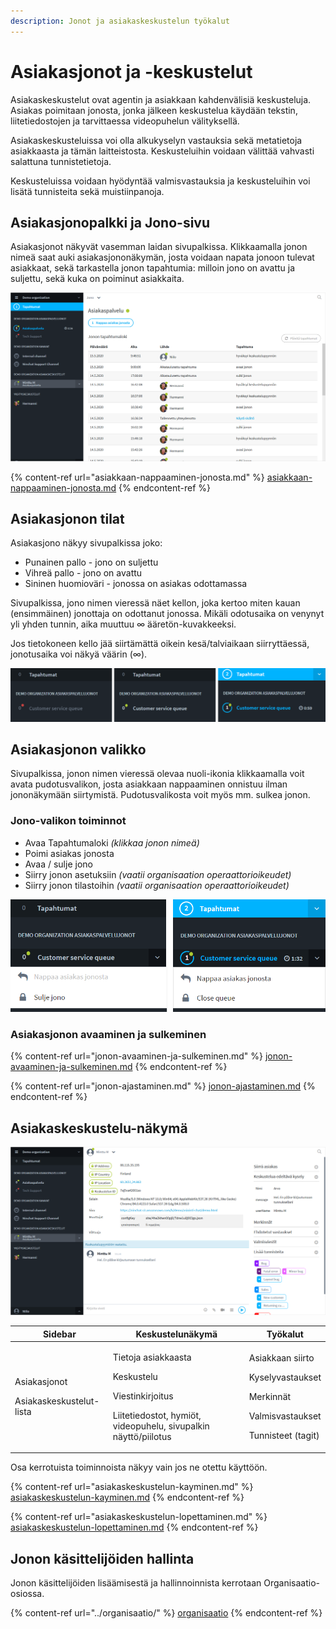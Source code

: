 ```yaml
---
description: Jonot ja asiakaskeskustelun työkalut
---
```


# Asiakasjonot ja -keskustelut

Asiakaskeskustelut ovat agentin ja asiakkaan kahdenvälisiä keskusteluja. Asiakas poimitaan jonosta, jonka jälkeen keskustelua käydään tekstin, liitetiedostojen ja tarvittaessa videopuhelun välityksellä.

Asiakaskeskusteluissa voi olla alkukyselyn vastauksia sekä metatietoja asiakkaasta ja tämän laitteistosta. Keskusteluihin voidaan välittää vahvasti salattuna tunnistetietoja.

Keskusteluissa voidaan hyödyntää valmisvastauksia ja keskusteluihin voi lisätä tunnisteita sekä muistiinpanoja.

## Asiakasjonopalkki ja Jono-sivu

Asiakasjonot näkyvät vasemman laidan sivupalkissa. Klikkaamalla jonon nimeä saat auki asiakasjononäkymän, josta voidaan napata jonoon tulevat asiakkaat, sekä tarkastella jonon tapahtumia: milloin jono on avattu ja suljettu, sekä kuka on poiminut asiakkaita.

![Asiakasjono sivupalkissa sekä jononäkymä](<../.gitbook/assets/customerchat-queue-and-queue-log (1).png>)

{% content-ref url="asiakkaan-nappaaminen-jonosta.md" %}
[asiakkaan-nappaaminen-jonosta.md](asiakkaan-nappaaminen-jonosta.md)
{% endcontent-ref %}

## Asiakasjonon tilat

Asiakasjono näkyy sivupalkissa joko: 

* Punainen pallo - jono on suljettu
* Vihreä pallo - jono on avattu 
* Sininen huomioväri - jonossa on asiakas odottamassa

Sivupalkissa, jono nimen vieressä näet kellon, joka kertoo miten kauan (ensimmäinen) jonottaja on odottanut jonossa. Mikäli odotusaika on venynyt yli yhden tunnin, aika muuttuu ∞ ääretön-kuvakkeeksi.

Jos tietokoneen kello jää siirtämättä oikein kesä/talviaikaan siirryttäessä, jonotusaika voi näkyä väärin (∞). 

![Asiakasjono sivupalkissa: Suljettu (punainen), avattu (vihreä), asiakas jonossa (sininen)](../.gitbook/assets/queue-status-activity-fi.png)

## Asiakasjonon valikko

Sivupalkissa, jonon nimen vieressä olevaa nuoli-ikonia klikkaamalla voit avata pudotusvalikon, josta asiakkaan nappaaminen onnistuu ilman jononäkymään siirtymistä. Pudotusvalikosta voit myös mm. sulkea jonon.

### **Jono-valikon toiminnot**

* Avaa Tapahtumaloki _(klikkaa jonon nimeä)_
* Poimi asiakas jonosta
* Avaa / sulje jono
* Siirry jonon asetuksiin _(vaatii organisaation operaattorioikeudet)_
* Siirry jonon tilastoihin _(vaatii organisaation operaattorioikeudet)_

![Asiakasjonon valikko. Saat avattua valikon klikkaamalla nuoli-ikonia.](../.gitbook/assets/sidebar-queue-bar-menus-fi.png)

### Asiakasjonon avaaminen ja sulkeminen

{% content-ref url="jonon-avaaminen-ja-sulkeminen.md" %}
[jonon-avaaminen-ja-sulkeminen.md](jonon-avaaminen-ja-sulkeminen.md)
{% endcontent-ref %}

{% content-ref url="jonon-ajastaminen.md" %}
[jonon-ajastaminen.md](jonon-ajastaminen.md)
{% endcontent-ref %}

## Asiakaskeskustelu-näkymä <a href="asiakaskeskustelu-nakyma" id="asiakaskeskustelu-nakyma"></a>

![Asiakaskeskustelu-näkymä](../.gitbook/assets/customerchat-start.png)

| Sidebar                                                          | Keskustelunäkymä                                                                                                                         | Työkalut                                                                                                        |
| ---------------------------------------------------------------- | ---------------------------------------------------------------------------------------------------------------------------------------- | --------------------------------------------------------------------------------------------------------------- |
| <p>Asiakasjonot</p><p>Asiakaskeskustelut-lista</p><p></p><p></p> | <p>Tietoja asiakkaasta</p><p>Keskustelu</p><p>Viestinkirjoitus</p><p>Liitetiedostot, hymiöt, videopuhelu, sivupalkin näyttö/piilotus</p> | <p>Asiakkaan siirto</p><p>Kyselyvastaukset</p><p>Merkinnät</p><p>Valmisvastaukset</p><p>Tunnisteet (tagit) </p> |

Osa kerrotuista toiminnoista näkyy vain jos ne otettu käyttöön.

{% content-ref url="asiakaskeskustelun-kayminen.md" %}
[asiakaskeskustelun-kayminen.md](asiakaskeskustelun-kayminen.md)
{% endcontent-ref %}

{% content-ref url="asiakaskeskustelun-lopettaminen.md" %}
[asiakaskeskustelun-lopettaminen.md](asiakaskeskustelun-lopettaminen.md)
{% endcontent-ref %}

## Jonon käsittelijöiden hallinta <a href="jonon-kasittelijoiden-hallinta" id="jonon-kasittelijoiden-hallinta"></a>

Jonon käsittelijöiden lisäämisestä ja hallinnoinnista kerrotaan Organisaatio-osiossa.

{% content-ref url="../organisaatio/" %}
[organisaatio](../organisaatio/)
{% endcontent-ref %}
